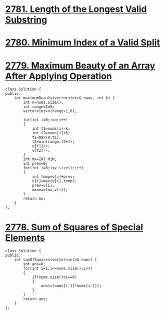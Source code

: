 # <a href="https://leetcode.com/contest/weekly-contest-354/problems/length-of-the-longest-valid-substring/">2781. Length of the Longest Valid Substring</a>


# <a href="https://leetcode.com/contest/weekly-contest-354/problems/minimum-index-of-a-valid-split/">2780. Minimum Index of a Valid Split</a>



# <a href="https://leetcode.com/contest/weekly-contest-354/problems/maximum-beauty-of-an-array-after-applying-operation/">2779. Maximum Beauty of an Array After Applying Operation</a>
```
class Solution {
public:
    int maximumBeauty(vector<int>& nums, int k) {
        int n=nums.size();
        int range=1e5;
        vector<int>v(range+1,0);
        
        for(int i=0;i<n;i++)
        {
            int t1=nums[i]-k;
            int t2=nums[i]+k;
            t1=max(0,t1);
            t2=min(range,t2+1);
            v[t1]++;
            v[t2]--;
        }
        int mx=INT_MIN;
        int prev=0;
        for(int i=0;i<v.size();i++)
        {
            int temp=v[i]+prev;
            v[i]=max(v[i],temp);
            prev=v[i];
            mx=max(mx,v[i]);
        }
        return mx;
    }
};
```
# <a href="https://leetcode.com/contest/weekly-contest-354/problems/sum-of-squares-of-special-elements/">2778. Sum of Squares of Special Elements</a>

```
class Solution {
public:
    int sumOfSquares(vector<int>& nums) {
        int ans=0;
        for(int i=1;i<=nums.size();i++)
        {
            if(nums.size()%i==0)
            {
                ans+=(nums[i-1]*nums[i-1]);
            }
        }
        return ans;
    }
};
```